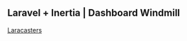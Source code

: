 ## Laravel + Inertia | Dashboard Windmill

[Laracasters](https://github.com/LaravelDaily/Larastarters)
